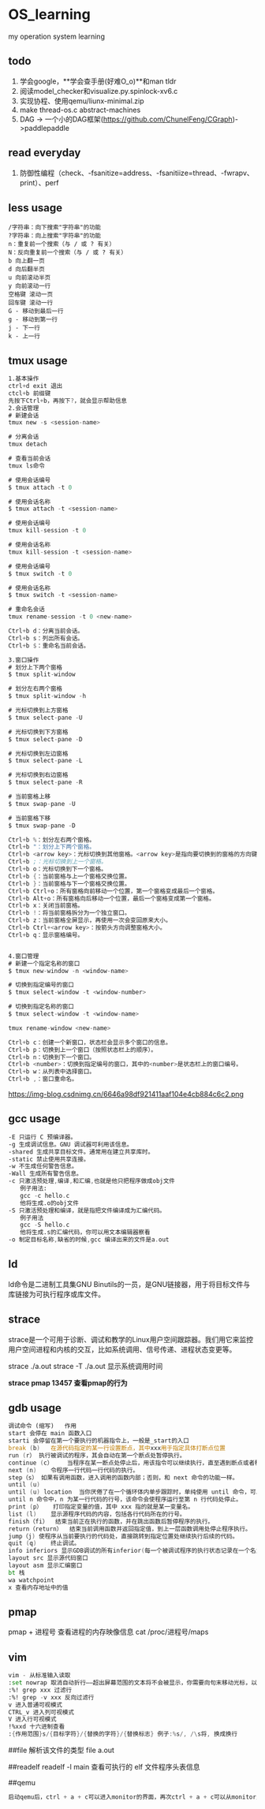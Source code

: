 # OS_learning
my operation system learning


## todo
1. 学会google，**学会查手册(好难O_o)**和man tldr
2. 阅读model_checker和visualize.py.spinlock-xv6.c
4. 实现协程、使用qemu/liunx-minimal.zip
5. make thread-os.c abstract-machines
6. DAG -> 一个小的DAG框架(https://github.com/ChunelFeng/CGraph)->paddlepaddle

## read everyday
1. 防御性编程（check、-fsanitize=address、-fsanitiize=thread、-fwrapv、print）、perf

## 


## less usage
```
/字符串：向下搜索"字符串"的功能
?字符串：向上搜索"字符串"的功能
n：重复前一个搜索（与 / 或 ? 有关）
N：反向重复前一个搜索（与 / 或 ? 有关）
b 向上翻一页
d 向后翻半页
u 向前滚动半页
y 向前滚动一行
空格键 滚动一页
回车键 滚动一行
G - 移动到最后一行
g - 移动到第一行
j - 下一行
k - 上一行
```
## tmux usage
```asm
1.基本操作
ctrl+d exit 退出
ctcl+b 前缀键
先按下Ctrl+b，再按下?，就会显示帮助信息
2.会话管理
# 新建会话
tmux new -s <session-name>

# 分离会话
tmux detach

# 查看当前会话
tmux ls命令

# 使用会话编号
$ tmux attach -t 0

# 使用会话名称
$ tmux attach -t <session-name>

# 使用会话编号
tmux kill-session -t 0

# 使用会话名称
tmux kill-session -t <session-name>

# 使用会话编号
$ tmux switch -t 0

# 使用会话名称
$ tmux switch -t <session-name>

# 重命名会话
tmux rename-session -t 0 <new-name>

Ctrl+b d：分离当前会话。
Ctrl+b s：列出所有会话。
Ctrl+b $：重命名当前会话。

3.窗口操作
# 划分上下两个窗格
$ tmux split-window

# 划分左右两个窗格
$ tmux split-window -h

# 光标切换到上方窗格
$ tmux select-pane -U

# 光标切换到下方窗格
$ tmux select-pane -D

# 光标切换到左边窗格
$ tmux select-pane -L

# 光标切换到右边窗格
$ tmux select-pane -R

# 当前窗格上移
$ tmux swap-pane -U

# 当前窗格下移
$ tmux swap-pane -D

Ctrl+b %：划分左右两个窗格。
Ctrl+b "：划分上下两个窗格。
Ctrl+b <arrow key>：光标切换到其他窗格。<arrow key>是指向要切换到的窗格的方向键，比如切换到下方窗格，就按方向键↓。
Ctrl+b ;：光标切换到上一个窗格。
Ctrl+b o：光标切换到下一个窗格。
Ctrl+b {：当前窗格与上一个窗格交换位置。
Ctrl+b }：当前窗格与下一个窗格交换位置。
Ctrl+b Ctrl+o：所有窗格向前移动一个位置，第一个窗格变成最后一个窗格。
Ctrl+b Alt+o：所有窗格向后移动一个位置，最后一个窗格变成第一个窗格。
Ctrl+b x：关闭当前窗格。
Ctrl+b !：将当前窗格拆分为一个独立窗口。
Ctrl+b z：当前窗格全屏显示，再使用一次会变回原来大小。
Ctrl+b Ctrl+<arrow key>：按箭头方向调整窗格大小。
Ctrl+b q：显示窗格编号。


4.窗口管理
# 新建一个指定名称的窗口
$ tmux new-window -n <window-name>

# 切换到指定编号的窗口
$ tmux select-window -t <window-number>

# 切换到指定名称的窗口
$ tmux select-window -t <window-name>

tmux rename-window <new-name>

Ctrl+b c：创建一个新窗口，状态栏会显示多个窗口的信息。
Ctrl+b p：切换到上一个窗口（按照状态栏上的顺序）。
Ctrl+b n：切换到下一个窗口。
Ctrl+b <number>：切换到指定编号的窗口，其中的<number>是状态栏上的窗口编号。
Ctrl+b w：从列表中选择窗口。
Ctrl+b ,：窗口重命名。
```
https://img-blog.csdnimg.cn/6646a98df921411aaf104e4cb884c6c2.png

## gcc usage
```asm
-E 只运行 C 预编译器。
-g 生成调试信息。GNU 调试器可利用该信息。
-shared 生成共享目标文件。通常用在建立共享库时。
-static 禁止使用共享连接。
-w 不生成任何警告信息。
-Wall 生成所有警告信息。
-c 只激活预处理,编译,和汇编,也就是他只把程序做成obj文件
　　例子用法:
　　gcc -c hello.c
　　他将生成.o的obj文件
-S 只激活预处理和编译，就是指把文件编译成为汇编代码。
　　例子用法
　　gcc -S hello.c
　　他将生成.s的汇编代码，你可以用文本编辑器察看
-o 制定目标名称,缺省的时候,gcc 编译出来的文件是a.out
```
## ld
ld命令是二进制工具集GNU Binutils的一员，是GNU链接器，用于将目标文件与库链接为可执行程序或库文件。

## strace 
strace是一个可用于诊断、调试和教学的Linux用户空间跟踪器。我们用它来监控用户空间进程和内核的交互，比如系统调用、信号传递、进程状态变更等。

strace ./a.out
strace -T ./a.out 显示系统调用时间

**strace pmap 13457 查看pmap的行为** 

## gdb usage
```asm
调试命令 (缩写)	作用
start 会停在 main 函数入口
starti 会停留在第一个要执行的机器指令上，一般是_start的入口
break (b)	在源代码指定的某一行设置断点，其中xxx用于指定具体打断点位置
run (r）	执行被调试的程序，其会自动在第一个断点处暂停执行。
continue (c）	当程序在某一断点处停止后，用该指令可以继续执行，直至遇到断点或者程序结束。
next (n)	令程序一行代码一行代码的执行。
step（s）	如果有调用函数，进入调用的函数内部；否则，和 next 命令的功能一样。
until (u)
until (u) location	当你厌倦了在一个循环体内单步跟踪时，单纯使用 until 命令，可以运行程序直到退出循环体。
until n 命令中，n 为某一行代码的行号，该命令会使程序运行至第 n 行代码处停止。
print (p）	打印指定变量的值，其中 xxx 指的就是某一变量名。
list (l)	显示源程序代码的内容，包括各行代码所在的行号。
finish（fi）	结束当前正在执行的函数，并在跳出函数后暂停程序的执行。
return（return）	结束当前调用函数并返回指定值，到上一层函数调用处停止程序执行。
jump（j)	使程序从当前要执行的代码处，直接跳转到指定位置处继续执行后续的代码。
quit (q)	终止调试。
info inferiors 显示GDB调试的所有inferior(每一个被调试程序的执行状态记录在一个名为inferior的结构中，一般情况下一个inferior对应一个进程)，GDB会为他们分配进程ID,其中带有*的进程是正在调试的inferior
layout src 显示源代码窗口
layout asm 显示汇编窗口
bt 栈
wa watchpoint
x 查看内存地址中的值
```

## pmap
pmap + 进程号 查看进程的内存映像信息
cat /proc/进程号/maps


## vim

```asm
vim - 从标准输入读取
:set nowrap 取消自动折行––超出屏幕范围的文本将不会被显示，你需要向句末移动光标，以使屏幕水平滚动，查看一行的完整内容。
:%! grep xxx 过滤行
:%! grep -v xxx 反向过滤行
v 进入普通可视模式
CTRL_v 进入列可视模式
V 进入行可视模式
!%xxd 十六进制查看
:{作用范围}s/{目标字符}/{替换的字符}/{替换标志} 例子:%s/, /\s将, 换成换行
```

##file
解析该文件的类型
file a.out 

##readelf
readelf -l main 查看可执行的 elf 文件程序头表信息

##qemu
```asm
启动qemu后，ctrl + a + c可以进入monitor的界面，再次ctrl + a + c可以从monitor里退出，
```